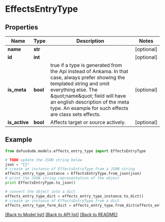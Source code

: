 # EffectsEntryType


## Properties
Name | Type | Description | Notes
------------ | ------------- | ------------- | -------------
**name** | **str** |  | [optional] 
**id** | **int** |  | [optional] 
**is_meta** | **bool** | true if a type is generated from the Api instead of Ankama. In that case, always prefer showing the templated string and omit everything else. The \&quot;name\&quot; field will have an english description of the meta type. An example for such effects are class sets effects. | [optional] 
**is_active** | **bool** | Affects target or source actively. | [optional] 

## Example

```python
from dofusdude.models.effects_entry_type import EffectsEntryType

# TODO update the JSON string below
json = "{}"
# create an instance of EffectsEntryType from a JSON string
effects_entry_type_instance = EffectsEntryType.from_json(json)
# print the JSON string representation of the object
print EffectsEntryType.to_json()

# convert the object into a dict
effects_entry_type_dict = effects_entry_type_instance.to_dict()
# create an instance of EffectsEntryType from a dict
effects_entry_type_form_dict = effects_entry_type.from_dict(effects_entry_type_dict)
```
[[Back to Model list]](../README.md#documentation-for-models) [[Back to API list]](../README.md#documentation-for-api-endpoints) [[Back to README]](../README.md)


